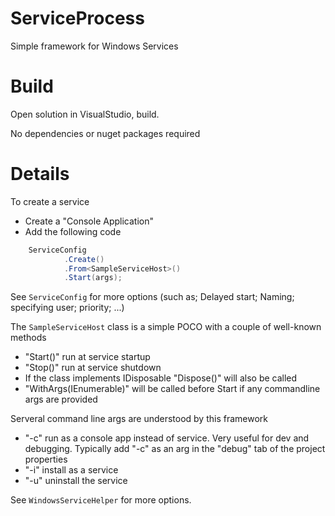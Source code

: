 # ServiceProcess
Simple framework for Windows Services

# Build
Open solution in VisualStudio, build.

No dependencies or nuget packages required

# Details
To create a service
 * Create a "Console Application"
 * Add the following code
```csharp
    ServiceConfig
			.Create()
			.From<SampleServiceHost>()
			.Start(args);
```
See ```ServiceConfig``` for more options (such as; Delayed start; Naming; specifying user; priority; ...)

The ```SampleServiceHost``` class is a simple POCO with a couple of well-known methods
 * "Start()" run at service startup
 * "Stop()"  run at service shutdown
 * If the class implements IDisposable "Dispose()" will also be called
 * "WithArgs(IEnumerable<string>)" will be called before Start if any commandline args are provided
 
Serveral command line args are understood by this framework
 * "-c" run as a console app instead of service. 
 Very useful for dev and debugging. 
 Typically add "-c" as an arg in the "debug" tab of the project properties
 * "-i" install as a service
 * "-u" uninstall the service
 
See ```WindowsServiceHelper``` for more options.
